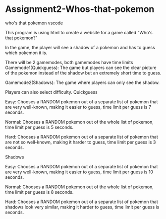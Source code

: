 # Assignment2-Whos-that-pokemon
who's that pokemon vscode

This program is using html to create a website for a game called "Who's that pokemon?"

In the game, the player will see a shadow of a pokemon and has to guess which pokemon it is.


There will be 2 gamemodes, both gamemodes have time limits
Gamemode1(Quickguess): The game but players can see the clear picture of the pokemon instead of the shadow but an extremely short time to guess.

Gamemode2(Shadows): The game where players can only see the shadow.

Players can also select difficulty. 
Quickguess

Easy: Chooses a RANDOM pokemon out of a separate list of pokemon that are very well-known, making it easier to guess, time limit per guess is 7 seconds.

Normal: Chooses a RANDOM pokemon out of the whole list of pokemon, time limit per guess is 5 seconds.

Hard: Chooses a RANDOM pokemon out of a separate list of pokemon that are not so well-known, making it harder to guess, time limit per guess is 3 seconds.

Shadows

Easy: Chooses a RANDOM pokemon out of a separate list of pokemon that are very well-known, making it easier to guess, time limit per guess is 10 seconds.

Normal: Chooses a RANDOM pokemon out of the whole list of pokemon, time limit per guess is 8 seconds.

Hard: Chooses a RANDOM pokemon out of a separate list of pokemon that shadows look very similar, making it harder to guess, time limit per guess is  seconds.
